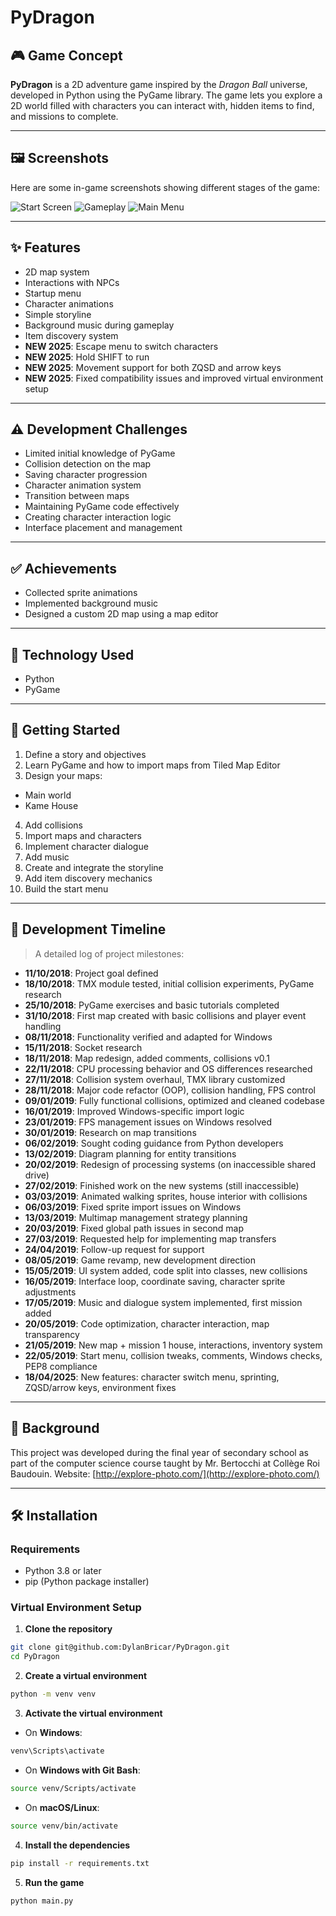 # PyDragon

## 🎮 Game Concept

**PyDragon** is a 2D adventure game inspired by the *Dragon Ball* universe, developed in Python using the PyGame
library. The game lets you explore a 2D world filled with characters you can interact with, hidden items to find, and
missions to complete.

---

## 🖼️ Screenshots

Here are some in-game screenshots showing different stages of the game:

![Start Screen](https://github.com/DylanBricar/PyDragon/blob/master/ressources/images/screens/start.png "Start Screen")
![Gameplay](https://github.com/DylanBricar/PyDragon/blob/master/ressources/images/screens/game.png "Gameplay")
![Main Menu](https://github.com/DylanBricar/PyDragon/blob/master/ressources/images/screens/menu.png "Main Menu")

---

## ✨ Features

- 2D map system
- Interactions with NPCs
- Startup menu
- Character animations
- Simple storyline
- Background music during gameplay
- Item discovery system
- **NEW 2025**: Escape menu to switch characters
- **NEW 2025**: Hold SHIFT to run
- **NEW 2025**: Movement support for both ZQSD and arrow keys
- **NEW 2025**: Fixed compatibility issues and improved virtual environment setup

---

## ⚠️ Development Challenges

- Limited initial knowledge of PyGame
- Collision detection on the map
- Saving character progression
- Character animation system
- Transition between maps
- Maintaining PyGame code effectively
- Creating character interaction logic
- Interface placement and management

---

## ✅ Achievements

- Collected sprite animations
- Implemented background music
- Designed a custom 2D map using a map editor

---

## 🧪 Technology Used

- Python
- PyGame

---

## 🚀 Getting Started

1. Define a story and objectives
2. Learn PyGame and how to import maps from Tiled Map Editor
3. Design your maps:

- Main world
- Kame House

4. Add collisions
5. Import maps and characters
6. Implement character dialogue
7. Add music
8. Create and integrate the storyline
9. Add item discovery mechanics
10. Build the start menu

---

## 📅 Development Timeline

> A detailed log of project milestones:

- **11/10/2018**: Project goal defined
- **18/10/2018**: TMX module tested, initial collision experiments, PyGame research
- **25/10/2018**: PyGame exercises and basic tutorials completed
- **31/10/2018**: First map created with basic collisions and player event handling
- **08/11/2018**: Functionality verified and adapted for Windows
- **15/11/2018**: Socket research
- **18/11/2018**: Map redesign, added comments, collisions v0.1
- **22/11/2018**: CPU processing behavior and OS differences researched
- **27/11/2018**: Collision system overhaul, TMX library customized
- **28/11/2018**: Major code refactor (OOP), collision handling, FPS control
- **09/01/2019**: Fully functional collisions, optimized and cleaned codebase
- **16/01/2019**: Improved Windows-specific import logic
- **23/01/2019**: FPS management issues on Windows resolved
- **30/01/2019**: Research on map transitions
- **06/02/2019**: Sought coding guidance from Python developers
- **13/02/2019**: Diagram planning for entity transitions
- **20/02/2019**: Redesign of processing systems (on inaccessible shared drive)
- **27/02/2019**: Finished work on the new systems (still inaccessible)
- **03/03/2019**: Animated walking sprites, house interior with collisions
- **06/03/2019**: Fixed sprite import issues on Windows
- **13/03/2019**: Multimap management strategy planning
- **20/03/2019**: Fixed global path issues in second map
- **27/03/2019**: Requested help for implementing map transfers
- **24/04/2019**: Follow-up request for support
- **08/05/2019**: Game revamp, new development direction
- **15/05/2019**: UI system added, code split into classes, new collisions
- **16/05/2019**: Interface loop, coordinate saving, character sprite adjustments
- **17/05/2019**: Music and dialogue system implemented, first mission added
- **20/05/2019**: Code optimization, character interaction, map transparency
- **21/05/2019**: New map + mission 1 house, interactions, inventory system
- **22/05/2019**: Start menu, collision tweaks, comments, Windows checks, PEP8 compliance
- **18/04/2025**: New features: character switch menu, sprinting, ZQSD/arrow keys, environment fixes

---

## 🏫 Background

This project was developed during the final year of secondary school as part of the computer science course taught by
Mr. Bertocchi at Collège Roi Baudouin.
Website: [http://explore-photo.com/](http://explore-photo.com/)

---

## 🛠️ Installation

### Requirements

- Python 3.8 or later
- pip (Python package installer)

### Virtual Environment Setup

1. **Clone the repository**

 ```bash
 git clone git@github.com:DylanBricar/PyDragon.git
 cd PyDragon
 ```

2. **Create a virtual environment**

 ```bash
 python -m venv venv
 ```

3. **Activate the virtual environment**

- On **Windows**:

 ```bash
 venv\Scripts\activate
 ```

- On **Windows with Git Bash**:

 ```bash
 source venv/Scripts/activate
 ```

- On **macOS/Linux**:

 ```bash
 source venv/bin/activate
 ```

4. **Install the dependencies**

 ```bash
 pip install -r requirements.txt
 ```

5. **Run the game**

 ```bash
 python main.py
 ```